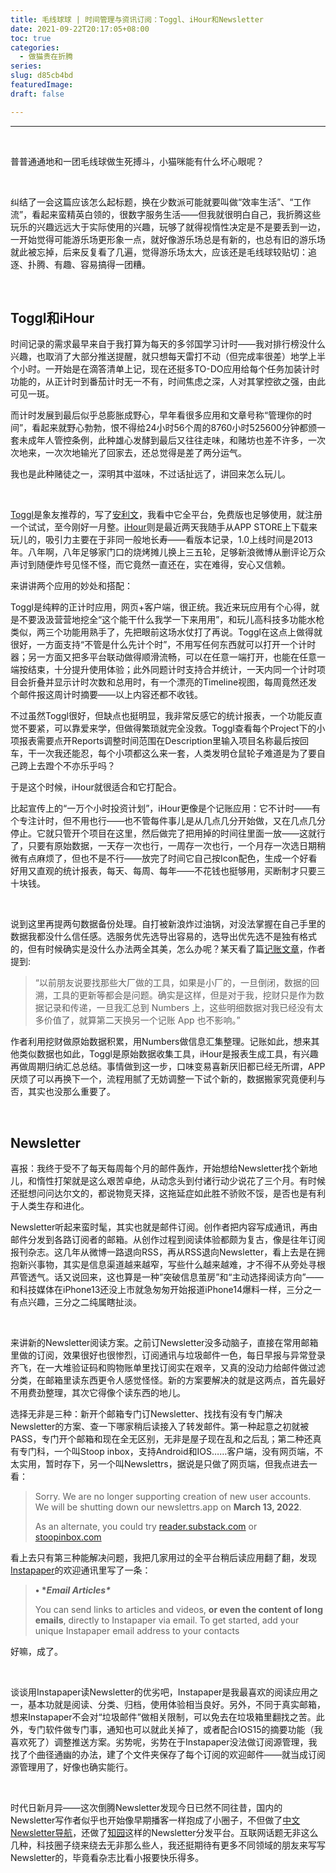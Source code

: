 ```yaml
---
title: 毛线球球 | 时间管理与资讯订阅：Toggl、iHour和Newsletter
date: 2021-09-22T20:17:05+08:00
toc: true
categories:
  - 做猫贵在折腾
series:
slug: d85cb4bd
featuredImage:
draft: false

---
```


---

<br />

普普通通地和一团毛线球做生死搏斗，小猫咪能有什么坏心眼呢？

<br />

<!--more-->

纠结了一会这篇应该怎么起标题，换在少数派可能就要叫做“效率生活”、“工作流”，看起来蛮精英白领的，很数字服务生活——但我就很明白自己，我折腾这些玩乐的兴趣远远大于实际使用的兴趣，玩够了就得视惰性决定是不是要丢到一边，一开始觉得可能游乐场更形象一点，就好像游乐场总是有新的，也总有旧的游乐场就此被忘掉，后来反复看了几遍，觉得游乐场太大，应该还是毛线球较贴切：追逐、扑腾、有趣、容易搞得一团糟。

<br />

## Toggl和iHour

时间记录的需求最早来自于我打算为每天的多邻国学习计时——我对排行榜没什么兴趣，也取消了大部分推送提醒，就只想每天雷打不动（但完成率很差）地学上半个小时。一开始是在滴答清单上记，现在还挺多TO-DO应用给每个任务加装计时功能的，从正计时到番茄计时无一不有，时间焦虑之深，人对其掌控欲之强，由此可见一斑。

而计时发展到最后似乎总膨胀成野心，早年看很多应用和文章号称“管理你的时间”，看起来就野心勃勃，恨不得给24小时56个周的8760小时525600分钟都颁一套未成年人管控条例，此种雄心发酵到最后又往往走味，和赌坊也差不许多，一次次地来，一次次地输光了回家去，还总觉得是差了两分运气。

我也是此种赌徒之一，深明其中滋味，不过话扯远了，讲回来怎么玩儿。

<br />

[Toggl](https://track.toggl.com/timer)是象友推荐的，写了[安利文](https://akaito.xyz/post/toggl/)，我看中它全平台，免费版也足够使用，就注册一个试试，至今刚好一月整。[iHour](https://sspai.com/post/64716)则是最近两天我随手从APP STORE上下载来玩儿的，吸引力主要在于非同一般地长寿——看版本记录，1.0上线时间是2013年。八年啊，八年足够家门口的烧烤摊儿换上三五轮，足够新浪微博从删评论万众声讨到随便炸号见怪不怪，而它竟然一直还在，实在难得，安心又信赖。

来讲讲两个应用的妙处和搭配：

Toggl是纯粹的正计时应用，网页+客户端，很正统。我近来玩应用有个心得，就是不要汲汲营营地挖全“这个能干什么我学一下来用用”，和玩儿高科技多功能水枪类似，两三个功能用熟手了，先把眼前这场水仗打了再说。Toggl在这点上做得就很好，一方面支持“不管是什么先计个时”，不用写任何东西就可以打开一个计时器；另一方面又把多平台联动做得顺滑流畅，可以在任意一端打开，也能在任意一端按结束，十分提升使用体验；此外同题计时支持合并统计，一天内同一个计时项目会折叠并显示计时次数和总用时，有一个漂亮的Timeline视图，每周竟然还发个邮件报这周计时摘要——以上内容还都不收钱。

不过虽然Toggl很好，但缺点也挺明显，我非常反感它的统计报表，一个功能反直觉不要紧，可以靠爱来学，但做得繁琐就完全没救。Toggl查看每个Project下的小项报表需要点开Reports调整时间范围在Description里输入项目名称最后按回车，干一次我还能忍，每个小项都这么来一套，人类发明仓鼠轮子难道是为了要自己跨上去蹬个不亦乐乎吗？

于是这个时候，iHour就很适合和它打配合。

比起宣传上的“一万个小时投资计划”，iHour更像是个记账应用：它不计时——有个专注计时，但不用也行——也不管每件事儿是从几点几分开始做，又在几点几分停止。它就只管开个项目在这里，然后做完了把用掉的时间往里面一放——这就行了，只要有原始数据，一天存一次也行，一周存一次也行，一个月存一次选日期稍微有点麻烦了，但也不是不行——放完了时间它自己按Icon配色，生成一个好看好用又直观的统计报表，每天、每周、每年——不花钱也挺够用，买断制才只要三十块钱。

<br />

说到这里再提两句数据备份处理。自打被新浪炸过油锅，对没法掌握在自己手里的数据我都没什么信任感。选服务优先选导出容易的，选导出优先选不是独有格式的，但有时候确实是没什么办法两全其美，怎么办呢？某天看了篇[记账文章](https://sspai.com/post/68200)，作者提到:

> “以前朋友说要找那些大厂做的工具，如果是小厂的，一旦倒闭，数据的回溯，工具的更新等都会是问题。确实是这样，但是对于我，挖财只是作为数据记录和传递，一旦我汇总到 Numbers 上，这些明细数据对我已经没有太多价值了，就算第二天换另一个记账 App 也不影响。”

作者利用挖财做原始数据积累，用Numbers做信息汇集整理。记账如此，想来其他类似数据也如此，Toggl是原始数据收集工具，iHour是报表生成工具，有兴趣再做周期归纳汇总总结。事情做到这一步，口味变易喜新厌旧都已经无所谓，APP厌烦了可以再换下一个，流程用腻了无妨调整一下试个新的，数据搬家究竟便利与否，其实也没那么重要了。

<br />

## Newsletter

喜报：我终于受不了每天每周每个月的邮件轰炸，开始想给Newsletter找个新地儿，和惰性打架就是这么艰苦卓绝，从动念头到付诸行动少说花了三个月。有时候还挺想问问达尔文的，都说物竞天择，这拖延症如此胜不骄败不馁，是否也是有利于人类生存和进化。

Newsletter听起来蛮时髦，其实也就是邮件订阅。创作者把内容写成通讯，再由邮件分发到各路订阅者的邮箱。从创作过程到阅读体验都颇为复古，像是往年订阅报刊杂志。这几年从微博一路退向RSS，再从RSS退向Newsletter，看上去是在拥抱新兴事物，其实是信息渠道越来越窄，写些什么越来越难，才不得不从旁处寻根芦管透气。话又说回来，这也算是一种”突破信息茧房”和“主动选择阅读方向”——和科技媒体在iPhone13还没上市就急匆匆开始报道iPhone14爆料一样，三分之一有点兴趣，三分之二纯属瞎扯淡。

<br />

来讲新的Newsletter阅读方案。之前订Newsletter没多动脑子，直接在常用邮箱里做的订阅，效果很好也很惨烈，订阅通讯与垃圾邮件一色，每日早报与异常登录齐飞，在一大堆验证码和购物账单里找订阅实在艰辛，又真的没动力给邮件做过滤分类，在邮箱里读东西更令人感觉怪怪。新的方案要解决的就是这两点，首先最好不用费劲整理，其次它得像个读东西的地儿。


选择无非是三种：新开个邮箱专门订Newsletter、找找有没有专门解决Newsletter的方案、查一下哪家稍后读接入了转发邮件。第一种起意之初就被PASS，专门开个邮箱和现在全无区别，无非是屋子现在乱和之后乱；第二种还真有专门科，一个叫Stoop inbox，支持Android和IOS……客户端，没有网页端，不太实用，暂时存下，另一个叫Newslettrs，据说是只做了网页端，但我点进去一看：

> Sorry. We are no longer supporting creation of new user accounts. We will be shutting down our newslettrs.app on **March 13, 2022**.
>
> As an alternate, you could try [reader.substack.com](https://reader.substack.com/) or [stoopinbox.com](https://stoopinbox.com/)

看上去只有第三种能解决问题，我把几家用过的全平台稍后读应用翻了翻，发现[Instapaper](https://www.instapaper.com/u)的欢迎通讯里写了一条：

> **• \**Email Articles\****
>
> You can send links to articles and videos, **or even the content of long emails**, directly to Instapaper via email. To get started, add your unique Instapaper email address to your contacts

好嘛，成了。

<br />

谈谈用Instapaper读Newsletter的优劣吧，Instapaper是我最喜欢的阅读应用之一，基本功就是阅读、分类、归档，使用体验相当良好。另外，不同于真实邮箱，想来Instapaper不会对“垃圾邮件”做相关限制，可以免去在垃圾箱里翻找之苦。此外，专门软件做专门事，通知也可以就此关掉了，或者配合IOS15的摘要功能（我喜欢死了）调整推送方案。劣势呢，劣势在于Instapaper没法做订阅源管理，我找了个曲径通幽的办法，建了个文件夹保存了每个订阅的欢迎邮件——就当成订阅源管理用了，好像也确实能行。

<br />

时代日新月异——这次倒腾Newsletter发现今日已然不同往昔，国内的Newsletter写作者似乎也开始像早期播客一样抱成了小圈子，不但做了[中文Newsletter导航](https://www.notion.so/kfang/Newsletter-68ee46c0a4574f659fb8a873ead438c6)，还做了[知园](https://zhiy.cc/)这样的Newsletter分发平台。互联网话题无非这么几种，科技圈子绕来绕去无非那么些人，我还挺期待有更多不同领域的朋友来写写Newsletter的，毕竟看杂志比看小报要快乐得多。

<br />

